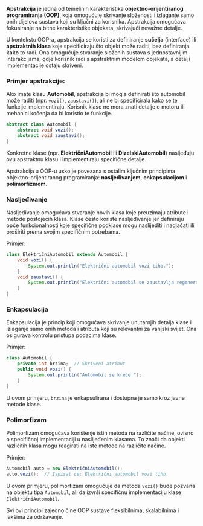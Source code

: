 **Apstrakcija** je jedna od temeljnih karakteristika **objektno-orijentiranog programiranja (OOP)**, koja omogućuje skrivanje složenosti i izlaganje samo onih dijelova sustava koji su ključni za korisnika. Apstrakcija omogućava fokusiranje na bitne karakteristike objekata, skrivajući nevažne detalje.

U kontekstu OOP-a, apstrakcija se koristi za definiranje **sučelja** (interface) ili **apstraktnih klasa** koje specificiraju što objekt može raditi, bez definiranja **kako** to radi. Ona omogućuje stvaranje složenih sustava s jednostavnijim interakcijama, gdje korisnik radi s apstraktnim modelom objekata, a detalji implementacije ostaju skriveni.

### Primjer apstrakcije:

Ako imate klasu **Automobil**, apstrakcija bi mogla definirati što automobil može raditi (npr. `vozi()`, `zaustavi()`), ali ne bi specificirala kako se te funkcije implementiraju. Korisnik klase ne mora znati detalje o motoru ili mehanici kočenja da bi koristio te funkcije.

```java
abstract class Automobil {
    abstract void vozi();
    abstract void zaustavi();
}
```

Konkretne klase (npr. **ElektričniAutomobil** ili **DizelskiAutomobil**) nasljeđuju ovu apstraktnu klasu i implementiraju specifične detalje.

Apstrakcija u OOP-u usko je povezana s ostalim ključnim principima objektno-orijentiranog programiranja: **nasljeđivanjem**, **enkapsulacijom** i **polimorfizmom**.

### **Nasljeđivanje**

Nasljeđivanje omogućava stvaranje novih klasa koje preuzimaju atribute i metode postojećih klasa. Klase često koriste nasljeđivanje jer definiraju opće funkcionalnosti koje specifične podklase mogu naslijediti i nadjačati ili proširiti prema svojim specifičnim potrebama.

Primjer:

```java
class ElektričniAutomobil extends Automobil {
    void vozi() {
        System.out.println("Električni automobil vozi tiho.");
    }
    void zaustavi() {
        System.out.println("Električni automobil se zaustavlja regenerativnim kočenjem.");
    }
}
```

### **Enkapsulacija**

Enkapsulacija je princip koji omogućava skrivanje unutarnjih detalja klase i izlaganje samo onih metoda i atributa koji su relevantni za vanjski svijet. Ona osigurava kontrolu pristupa podacima klase.

Primjer:

```java
class Automobil {
    private int brzina;  // Skriveni atribut
    public void vozi() {
        System.out.println("Automobil se kreće.");
    }
}
```

U ovom primjeru, `brzina` je enkapsulirana i dostupna je samo kroz javne metode klase.

### **Polimorfizam**

Polimorfizam omogućava korištenje istih metoda na različite načine, ovisno o specifičnoj implementaciji u naslijeđenim klasama. To znači da objekti različitih klasa mogu reagirati na iste metode na različite načine.

Primjer:

```java
Automobil auto = new ElektričniAutomobil();
auto.vozi();  // Ispisat će: Električni automobil vozi tiho.

```

U ovom primjeru, polimorfizam omogućuje da metoda `vozi()` bude pozvana na objektu tipa `Automobil`, ali da izvrši specifičnu implementaciju klase `ElektričniAutomobil`.

Svi ovi principi zajedno čine OOP sustave fleksibilnima, skalabilnima i lakšima za održavanje.